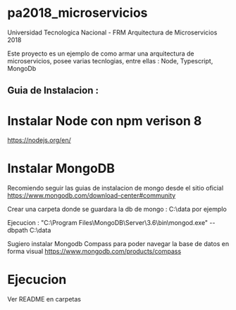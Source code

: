 # pa2018_microservicios
Universidad Tecnologica Nacional - FRM
Arquitectura de Microservicios 2018

Este proyecto es un ejemplo de como armar una arquitectura de microservicios, posee varias tecnlogias, entre ellas : Node, Typescript, MongoDb


Guia de Instalacion :
---------------------

Instalar Node con npm verison 8
===============================

https://nodejs.org/en/


Instalar MongoDB
================

Recomiendo seguir las guias de instalacion de mongo desde el sitio oficial https://www.mongodb.com/download-center#community

Crear una carpeta donde se guardara la db de mongo : C:\data por ejemplo

Ejecucion : "C:\Program Files\MongoDB\Server\3.6\bin\mongod.exe" --dbpath C:\data

Sugiero instalar Mongodb Compass para poder navegar la base de datos en forma visual https://www.mongodb.com/products/compass

Ejecucion
=========
Ver README en carpetas

